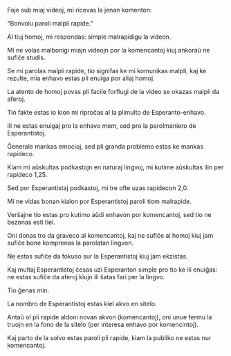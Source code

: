 Foje sub miaj videoj, mi ricevas la jenan komenton:

"Bonvolu paroli malpli rapide."

Al tiuj homoj, mi respondas: simple malrapidigu la videon.

Mi ne volas malbonigi miajn videojn por la komencantoj kiuj ankoraŭ ne sufiĉe studis.

Se mi parolas malpli rapide, tio signifas ke mi komunikas malpli, kaj ke rezulte, mia enhavo estas pli enuiga por aliaj homoj.

La atento de homoj povas pli facile forflugi de la video se okazas malpli da aferoj.

Tio fakte estas io kion mi riproĉas al la plimulto de Esperanto-enhavo.

Ili ne estas enuigaj pro la enhavo mem, sed pro la parolmaniero de Esperantistoj.

Ĝenerale mankas emocioj, sed pli granda problemo estas ke mankas rapideco.

Kiam mi aŭskultas podkastojn en naturaj lingvoj, mi kutime aŭskultas ilin per rapideco 1,25.

Sed por Esperantistaj podkastoj, mi tre ofte uzas rapidecon 2,0.

Mi ne vidas bonan kialon por Esperantistoj paroli tiom malrapide.

Verŝajne tio estas pro kutimo aŭdi enhavon por komencantoj, sed tio ne bezonas esti tiel.

Oni donas tro da graveco al komencantoj, kaj ne sufiĉe al homoj kiuj jam sufiĉe bone komprenas la parolatan lingvon.

Ne estas sufiĉe da fokuso sur la Esperantistoj kiuj jam ekzistas.

Kaj multaj Esperantistoj ĉesas uzi Esperanton simple pro tio ke ili enuiĝas: ne estas sufiĉe da aferoj kiujn ili ŝatas fari per la lingvo.

Tio ĝenas min.

La nombro de Esperantistoj estas kiel akvo en sitelo.

Antaŭ ol pli rapide aldoni novan akvon (komencantoj), oni unue fermu la truojn en la fono de la sitelo (per interesa enhavo por komencintoj).

Kaj parto de la solvo estas paroli pli rapide, kiam la publiko ne estas nur komencantoj.